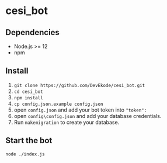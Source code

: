 # cesi_bot

## Dependencies
* Node.js >= 12
* npm

## Install
1. `git clone https://github.com/DevEkode/cesi_bot.git`
2. `cd cesi_bot`
3. `npm install`
4. `cp config.json.example config.json`
5. open `config.json` and add your bot token into `"token":`
6. open `config\config.json` and add your database credentials.
7. Run `makemigration` to create your database.

## Start the bot
`node ./index.js`